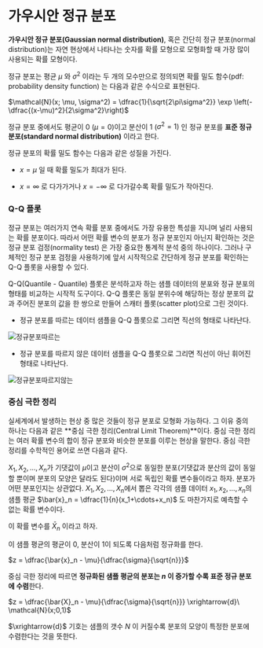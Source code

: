 # 가우시안 정규 분포

**가우시안 정규 분포(Gaussian normal distribution)**, 혹은 간단히 정규 분포(normal distribution)는 자연 현상에서 나타나는 숫자를 확률 모형으로 모형화할 때 가장 많이 사용되는 확률 모형이다.

정규 분포는 평균 $\mu$ 와 $\sigma^2$ 이라는 두 개의 모수만으로 정의되면 확률 밀도 함수(pdf: probability density function) 는 다음과 같은 수식으로 표현된다.

$\mathcal{N}(x; \mu, \sigma^2) = \dfrac{1}{\sqrt{2\pi\sigma^2}} \exp \left(-\dfrac{(x-\mu)^2}{2\sigma^2}\right)$

정규 분포 중에서도 평균이 0 $(\mu=0)$이고 분산이 1  ($\sigma^2=1)$ 인 정규 분포를 **표준 정규 분포(standard normal distribution)** 이라고 한다.

정규 분포의 확률 밀도 함수는 다음과 같은 성질을 가진다.

- $x=\mu$ 일 때 확률 밀도가 최대가 된다.

- $x=\infty$ 로 다가가거나  $x=-\infty$ 로 다가갈수록 확률 밀도가 작아진다.

  

### Q-Q 플롯

정규 분포는 여러가지 연속 확률 분포 중에서도 가장 유용한 특성을 지니며 널리 사용되는 확률 분포이다. 따라서 어떤 확률 변수의 분포가 정규 분포인지 아닌지 확인하는 것은 정규 분포 검정(normality test) 은 가장 중요한 통계적 분석 중의 하나이다. 그러나 구체적인 정규 분포 검정을 사용하기에 앞서 시작적으로 간단하게 정규 분포를 확인하는 Q-Q 플롯을 사용할 수 있다.

Q-Q(Quantile - Quantile) 플롯은 분석하고자 하는 샘플 데이터의 분포와 정규 분포의 형태를 비교하는 시작적 도구이다. Q-Q 플롯은 동일 분위수에 해당하는 정상 분포의 값과 주어진 분포의 값을 한 쌍으로 만들어 스캐터 플롯(scatter plot)으로 그린 것이다. 

- 정규 분포를 따르는 데이터 샘플을 Q-Q 플롯으로 그리면 직선의 형태로 나타난다.

![정규분포따르는](../../math_img/정규분포따르는.png)
  </br>

  

- 정규 분포를 따르지 않은 데이터 샘플을 Q-Q 플롯으로 그리면 직선이 아닌 휘어진 형태로 나타난다.

![정규분포따르지않는](../../math_img/정규분포따르지않는.png)



### 중심 극한 정리

실세계에서 발생하는 현상 중 많은 것들이 정규 분포로 모형화 가능하다. 그 이유 중의 하나는 다음과 같은 **중심 극한 정리(Central Limit Theorem)**이다. 중심 극한 정리는 여러 확률 변수의 합이 정규 분포와 비슷한 분포를 이루는 현상을 말한다. 중심 극한 정리를 수학적인 용어로 쓰면 다음과 같다.

$X_1,X_2,…,X_n$가 기댓값이 $μ$이고 분산이 $σ^2$으로 동일한 분포(기댓값과 분산의 값이 동일할 뿐이며 분포의 모양은 달라도 된다)이며 서로 독립인 확률 변수들이라고 하자. 분포가 어떤 분포인지는 상관없다. $X_1,X_2,…,X_n$에서 뽑은 각각의 샘플 데이터 $x_1,x_2,…,x_n$의 샘플 평균 $\bar{x}_n = \dfrac{1}{n}(x_1+\cdots+x_n)$ 도 마찬가지로 예측할 수 없는 확률 변수이다.

이 확률 변수를 $\bar X_n$ 이라고 하자.

이 샘플 평균의 평균이 0, 분산이 1이 되도록 다음처럼 정규화를 한다.

$z = \dfrac{\bar{x}_n - \mu}{\dfrac{\sigma}{\sqrt{n}}}$

중심 극한 정리에 따르면 **정규화된 샘플 평균의 분포는 $n$ 이 증가할 수록 표준 정규 분포에 수렴**한다.

$z = \dfrac{\bar{X}_n - \mu}{\dfrac{\sigma}{\sqrt{n}}} \xrightarrow{d}\ \mathcal{N}(x;0,1)$

$\xrightarrow{d}$ 기호는 샘플의 갯수 $N$ 이 커질수록 분포의 모양이 특정한 분포에 수렴한다는 것을 뜻한다.



 